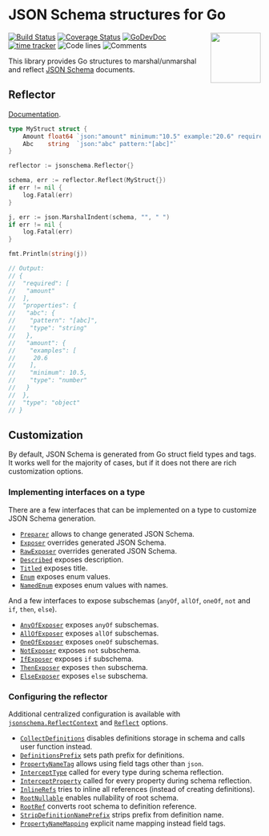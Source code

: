 # JSON Schema structures for Go

<img align="right" width="100px" src="https://avatars0.githubusercontent.com/u/13019229?s=200&v=4">

[![Build Status](https://github.com/swaggest/jsonschema-go/workflows/test-unit/badge.svg)](https://github.com/swaggest/jsonschema-go/actions?query=branch%3Amaster+workflow%3Atest-unit)
[![Coverage Status](https://codecov.io/gh/swaggest/jsonschema-go/branch/master/graph/badge.svg)](https://codecov.io/gh/swaggest/jsonschema-go)
[![GoDevDoc](https://img.shields.io/badge/dev-doc-00ADD8?logo=go)](https://pkg.go.dev/github.com/swaggest/jsonschema-go)
[![time tracker](https://wakatime.com/badge/github/swaggest/jsonschema-go.svg)](https://wakatime.com/badge/github/swaggest/jsonschema-go)
![Code lines](https://sloc.xyz/github/swaggest/jsonschema-go/?category=code)
![Comments](https://sloc.xyz/github/swaggest/jsonschema-go/?category=comments)

This library provides Go structures to marshal/unmarshal and reflect [JSON Schema](https://json-schema.org/) documents.

## Reflector

[Documentation](https://pkg.go.dev/github.com/swaggest/jsonschema-go#Reflector.Reflect).

```go
type MyStruct struct {
    Amount float64 `json:"amount" minimum:"10.5" example:"20.6" required:"true"`
    Abc    string  `json:"abc" pattern:"[abc]"`
}

reflector := jsonschema.Reflector{}

schema, err := reflector.Reflect(MyStruct{})
if err != nil {
    log.Fatal(err)
}

j, err := json.MarshalIndent(schema, "", " ")
if err != nil {
    log.Fatal(err)
}

fmt.Println(string(j))

// Output:
// {
//  "required": [
//   "amount"
//  ],
//  "properties": {
//   "abc": {
//    "pattern": "[abc]",
//    "type": "string"
//   },
//   "amount": {
//    "examples": [
//     20.6
//    ],
//    "minimum": 10.5,
//    "type": "number"
//   }
//  },
//  "type": "object"
// }
```

## Customization

By default, JSON Schema is generated from Go struct field types and tags.
It works well for the majority of cases, but if it does not there are rich customization options.

### Implementing interfaces on a type

There are a few interfaces that can be implemented on a type to customize JSON Schema generation.

* [`Preparer`](https://pkg.go.dev/github.com/swaggest/jsonschema-go#Preparer) allows to change generated JSON Schema.
* [`Exposer`](https://pkg.go.dev/github.com/swaggest/jsonschema-go#Exposer) overrides generated JSON Schema.
* [`RawExposer`](https://pkg.go.dev/github.com/swaggest/jsonschema-go/jsonschema.RawExposer) overrides generated JSON Schema.
* [`Described`](https://pkg.go.dev/github.com/swaggest/jsonschema-go#Described) exposes description.
* [`Titled`](https://pkg.go.dev/github.com/swaggest/jsonschema-go/jsonschema.Titled) exposes title.
* [`Enum`](https://pkg.go.dev/github.com/swaggest/jsonschema-go#Enum) exposes enum values.
* [`NamedEnum`](https://pkg.go.dev/github.com/swaggest/jsonschema-go#NamedEnum) exposes enum values with names.

And a few interfaces to expose subschemas (`anyOf`, `allOf`, `oneOf`, `not` and `if`, `then`, `else`).
* [`AnyOfExposer`](https://pkg.go.dev/github.com/swaggest/jsonschema-go/jsonschema.AnyOfExposer) exposes `anyOf` subschemas.
* [`AllOfExposer`](https://pkg.go.dev/github.com/swaggest/jsonschema-go/jsonschema.AllOfExposer) exposes `allOf` subschemas.
* [`OneOfExposer`](https://pkg.go.dev/github.com/swaggest/jsonschema-go/jsonschema.OneOfExposer) exposes `oneOf` subschemas.
* [`NotExposer`](https://pkg.go.dev/github.com/swaggest/jsonschema-go/jsonschema.NotExposer) exposes `not` subschema.
* [`IfExposer`](https://pkg.go.dev/github.com/swaggest/jsonschema-go/jsonschema.IfExposer) exposes `if` subschema.
* [`ThenExposer`](https://pkg.go.dev/github.com/swaggest/jsonschema-go/jsonschema.ThenExposer) exposes `then` subschema.
* [`ElseExposer`](https://pkg.go.dev/github.com/swaggest/jsonschema-go/jsonschema.ElseExposer) exposes `else` subschema.

### Configuring the reflector

Additional centralized configuration is available with 
[`jsonschema.ReflectContext`](https://pkg.go.dev/github.com/swaggest/jsonschema-go#ReflectContext) and 
[`Reflect`](https://pkg.go.dev/github.com/swaggest/jsonschema-go#Reflector.Reflect) options.

* [`CollectDefinitions`](https://pkg.go.dev/github.com/swaggest/jsonschema-go#CollectDefinitions) disables definitions storage in schema and calls user function instead.
* [`DefinitionsPrefix`](https://pkg.go.dev/github.com/swaggest/jsonschema-go#DefinitionsPrefix) sets path prefix for definitions.
* [`PropertyNameTag`](https://pkg.go.dev/github.com/swaggest/jsonschema-go#PropertyNameTag) allows using field tags other than `json`.
* [`InterceptType`](https://pkg.go.dev/github.com/swaggest/jsonschema-go#InterceptType) called for every type during schema reflection.
* [`InterceptProperty`](https://pkg.go.dev/github.com/swaggest/jsonschema-go#InterceptProperty) called for every property during schema reflection.
* [`InlineRefs`](https://pkg.go.dev/github.com/swaggest/jsonschema-go#InlineRefs) tries to inline all references (instead of creating definitions).
* [`RootNullable`](https://pkg.go.dev/github.com/swaggest/jsonschema-go#RootNullable) enables nullability of root schema.
* [`RootRef`](https://pkg.go.dev/github.com/swaggest/jsonschema-go#RootRef) converts root schema to definition reference.
* [`StripDefinitionNamePrefix`](https://pkg.go.dev/github.com/swaggest/jsonschema-go#StripDefinitionNamePrefix) strips prefix from definition name.
* [`PropertyNameMapping`](https://pkg.go.dev/github.com/swaggest/jsonschema-go#PropertyNameMapping) explicit name mapping instead field tags.

